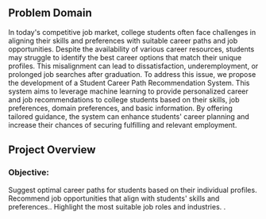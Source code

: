  ## Problem Domain
 In today's competitive job market, college students often face challenges in aligning their
 skills and preferences with suitable career paths and job opportunities. Despite the
 availability of various career resources, students may struggle to identify the best career
 options that match their unique profiles. This misalignment can lead to dissatisfaction,
 underemployment, or prolonged job searches after graduation. To address this issue, we propose the development of a Student Career Path
 Recommendation System. This system aims to leverage machine learning to provide
 personalized career and job recommendations to college students based on their skills,
 job preferences, domain preferences, and basic information. By offering tailored
 guidance, the system can enhance students' career planning and increase their chances of
 securing fulfilling and relevant employment.
 
 ## Project Overview
 ### Objective: 
 Suggest optimal career paths for students based on their individual profiles.
 Recommend job opportunities that align with students' skills and preferences..
 Highlight the most suitable job roles and industries. .
